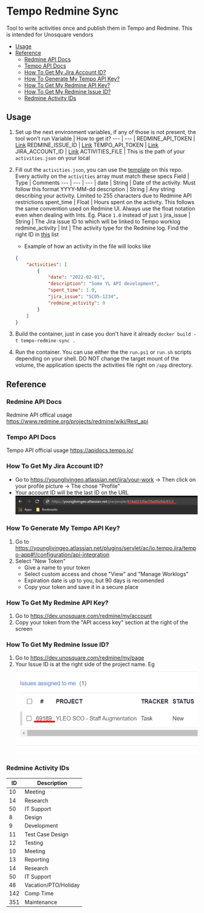 # Tempo Redmine Sync
Tool to write activities once and publish them in Tempo and Redmine. This is intended for Unosquare vendors

* [Usage](#usage)
* [Reference](#reference)
    * [Redmine API Docs](#redmine-api-docs)
    * [Tempo API Docs](#tempo-api-docs)
    * [How To Get My Jira Account ID?](#how-to-get-my-jira-account-id)
    * [How To Generate My Tempo API Key?](#how-to-generate-my-tempo-api-key)
    * [How To Get My Redmine API Key?](#how-to-get-my-redmine-api-key)
    * [How To Get My Redmine Issue ID?](#how-to-get-my-redmine-issue-id)
    * [Redmine Activity IDs](#redmine-activity-ids)

## Usage
1. Set up the next environment variables, if any of those is not present, the tool won't run
    Variable | How to get it?
    --- | --- |
    REDMINE_API_TOKEN | [Link](#how-to-get-my-redmine-api-key)
    REDMINE_ISSUE_ID | [Link](#how-to-get-my-redmine-issue-id)
    TEMPO_API_TOKEN | [Link](#how-to-generate-my-tempo-api-key)
    JIRA_ACCOUNT_ID | [Link](#how-to-get-my-jira-account-id)
    ACTIVITIES_FILE | This is the path of your `activities.json` on your local
2. Fill out the `activities.json`, you can use the [template](./docs/activities.json) on this repo. Every activity on the `activities` array must match these specs
    Field | Type | Comments
    --- | --- | --- |
    date | String | Date of the activity. Must follow this format YYYY-MM-dd
    description | String | Any string describing your activity. Limited to 255 characters due to Redmine API restrictions
    spent_time | Float | Hours spent on the activity. This follows the same convention used on Redmine UI. Always use the float notation even when dealing with Ints. Eg. Place `1.0` instead of just `1`
    jira_issue | String | The Jira issue ID to which will be linked to Tempo worklog
    redmine_activity | Int | The activity type for the Redmine log. Find the right ID in [this](#redmine-activity-ids) list

    * Example of how an activity in the file will looks like
    ```json
    {
        "activities": [
            {
                "date": "2022-02-01",
                "description": "Some YL API development",
                "spent_time": 1.0,
                "jira_issue": "SCO5-1234",
                "redmine_activity": 9
            }
        ]
    }
    ```
3. Build the container, just in case you don't have it already
    `docker build -t tempo-redmine-sync .`
4. Run the container. You can use either the the `run.ps1` or `run.sh` scripts depending on your shell. DO NOT change the target mount of the volume, the application spects the activities file right on `/app` directory.

## Reference

### Redmine API Docs
Redmine API offical usage https://www.redmine.org/projects/redmine/wiki/Rest_api

### Tempo API Docs
Tempo API official usage https://apidocs.tempo.io/

### How To Get My Jira Account ID?
- Go to https://younglivingeo.atlassian.net/jira/your-work -> Then click on your profile picture -> The chose "Profile"
- Your account ID will be the last ID on the URL
    <img src="./docs/account-id.png">

### How To Generate My Tempo API Key?
1. Go to https://younglivingeo.atlassian.net/plugins/servlet/ac/io.tempo.jira/tempo-app#!/configuration/api-integration
2. Select "New Token"
    - Give a name to your token
    - Select custom access and chose "View" and "Manage Worklogs"
    - Expiration date is up to you, but 90 days is recomended
    - Copy your token and save it in a secure place

### How To Get My Redmine API Key?
1. Go to https://dev.unosquare.com/redmine/my/account
2. Copy your token from the "API access key" section at the right of the screen

### How To Get My Redmine Issue ID?
1. Go to https://dev.unosquare.com/redmine/my/page
2. Your Issue ID is  at the right side of the project name. Eg
    <img src="./docs/issue-id.png">

### Redmine Activity IDs
ID | Description
--- | --- |
10 | Meeting
14 | Research
50 | IT Support
8 | Design
9 | Development
11 | Test Case Design
12 | Testing
10 | Meeting
13 | Reporting
14 | Research
50 | IT Support
48 | Vacation/PTO/Holiday
142 | Comp Time
351 | Maintenance
